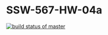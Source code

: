 # SSW-567-HW-04a

[![build status of master](https://travis-ci.org/podkolzinmir/SSW-567-HW-04a.svg?branch=master)](https://travis-ci.org/podkolzinmir/SSW-567-HW-04a)
